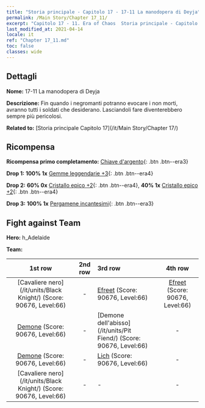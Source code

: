 ```yaml
---
title: "Storia principale - Capitolo 17 - 17-11 La manodopera di Deyja"
permalink: /Main Story/Chapter 17_11/
excerpt: "Capitolo 17 - 11. Era of Chaos  Storia principale - Capitolo 17_11. 17-11 La manodopera di Deyja"
last_modified_at: 2021-04-14
locale: it
ref: "Chapter 17_11.md"
toc: false
classes: wide
---
```


## Dettagli

 **Nome:** 17-11 La manodopera di Deyja

 **Descrizione:** Fin quando i negromanti potranno evocare i non morti, avranno tutti i soldati che desiderano. Lasciandoli fare diventerebbero sempre più pericolosi.

 **Related to:** [Storia principale Capitolo 17](/it/Main Story/Chapter 17/)

## Ricompensa

 **Ricompensa primo completamento:** [Chiave d'argento](/it/Items/con_693/){: .btn .btn--era3}

 **Drop 1:** **100% 1x** [Gemme leggendarie +3](/it/Items/mat_58/){: .btn .btn--era4}

 **Drop 2:** **60% 0x** [Cristallo epico +2](/it/Items/mat_52/){: .btn .btn--era4}, **40% 1x** [Cristallo epico +2](/it/Items/mat_52/){: .btn .btn--era4}

 **Drop 3:** **100% 1x** [Pergamene incantesimi](/it/Items/con_694/){: .btn .btn--era3}


## Fight against Team
 **Hero:** h_Adelaide

 **Team:**


  | 1st row | 2nd row | 3rd row | 4th row |
  |:----:|:----:|:----|:----:|
  | [Cavaliere nero](/it/units/Black Knight/) (Score: 90676, Level:66)  | - | [Efreet](/it/units/Efreeti/) (Score: 90676, Level:66)  | [Efreet](/it/units/Efreeti/) (Score: 90676, Level:66)  |
  | [Demone](/it/units/Demon/) (Score: 90676, Level:66)  | - | [Demone dell'abisso](/it/units/Pit Fiend/) (Score: 90676, Level:66)  | - |
  | [Demone](/it/units/Demon/) (Score: 90676, Level:66)  | - | [Lich](/it/units/Lich/) (Score: 90676, Level:66)  | - |
  | [Cavaliere nero](/it/units/Black Knight/) (Score: 90676, Level:66)  | - | - | - |


